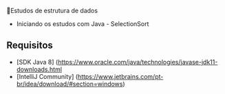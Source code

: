 🔐Estudos de estrutura de dados
- Iniciando os estudos com Java - SelectionSort


## Requisitos

- [SDK Java 8] (https://www.oracle.com/java/technologies/javase-jdk11-downloads.html
- [IntelliJ Community] (https://www.jetbrains.com/pt-br/idea/download/#section=windows)